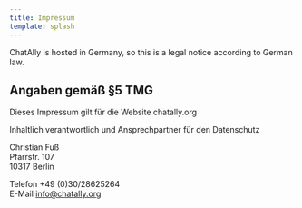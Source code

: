 ```yaml
---
title: Impressum
template: splash
---
```


ChatAlly is hosted in Germany, so this is a legal notice according to German law.

## Angaben gemäß §5 TMG

Dieses Impressum gilt für die Website chatally.org

Inhaltlich verantwortlich und Ansprechpartner für den Datenschutz

Christian Fuß  
Pfarrstr. 107  
10317 Berlin

Telefon +49 (0)30/28625264  
E-Mail info@chatally.org
